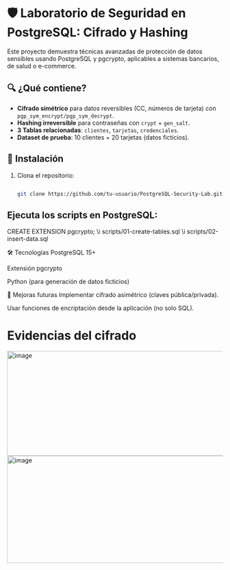 # 🛡️ Laboratorio de Seguridad en PostgreSQL: Cifrado y Hashing

Este proyecto demuestra técnicas avanzadas de protección de datos sensibles usando PostgreSQL y pgcrypto, aplicables a sistemas bancarios, de salud o e-commerce.

## 🔍 ¿Qué contiene?
- **Cifrado simétrico** para datos reversibles (CC, números de tarjeta) con `pgp_sym_encrypt/pgp_sym_decrypt`.
- **Hashing irreversible** para contraseñas con `crypt` + `gen_salt`.
- **3 Tablas relacionadas**: `clientes`, `tarjetas`, `credenciales`.
- **Dataset de prueba**: 10 clientes + 20 tarjetas (datos ficticios).

## 🚀 Instalación
1. Clona el repositorio:
   ```bash

   git clone https://github.com/tu-usuario/PostgreSQL-Security-Lab.git

## Ejecuta los scripts en PostgreSQL:

CREATE EXTENSION pgcrypto;
\i scripts/01-create-tables.sql
\i scripts/02-insert-data.sql

🛠️ Tecnologías
PostgreSQL 15+

Extensión pgcrypto

Python (para generación de datos ficticios)

📌 Mejoras futuras
Implementar cifrado asimétrico (claves pública/privada).

Usar funciones de encriptación desde la aplicación (no solo SQL).


# Evidencias del cifrado


<img width="1052" height="245" alt="image" src="https://github.com/user-attachments/assets/c712def1-acc1-4056-a5fb-5a056f03641d" />


<img width="1452" height="251" alt="image" src="https://github.com/user-attachments/assets/8e07ea7e-ef30-4836-8fbf-62f7a0a201fc" />



